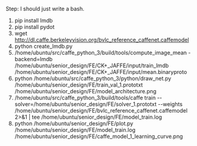 Step: I should just write a bash.

1. pip install lmdb
2. pip install pydot
3. wget http://dl.caffe.berkeleyvision.org/bvlc_reference_caffenet.caffemodel
4. python create_lmdb.py
5. /home/ubuntu/src/caffe_python_3/build/tools/compute_image_mean -backend=lmdb /home/ubuntu/senior_design/FE/CK+_JAFFE/input/train_lmdb /home/ubuntu/senior_design/FE/CK+_JAFFE/input/mean.binaryproto
6. python /home/ubuntu/src/caffe_python_3/python/draw_net.py /home/ubuntu/senior_design/FE/train_val_1.prototxt /home/ubuntu/senior_design/FE/model_architecture.png
7. /home/ubuntu/src/caffe_python_3/build/tools/caffe train --solver=/home/ubuntu/senior_design/FE/solver_1.prototxt --weights /home/ubuntu/senior_design/FE/bvlc_reference_caffenet.caffemodel 2>&1 | tee /home/ubuntu/senior_design/FE/model_train.log
8. python /home/ubuntu/senior_design/FE/plot.py /home/ubuntu/senior_design/FE/model_train.log /home/ubuntu/senior_design/FE/caffe_model_1_learning_curve.png
